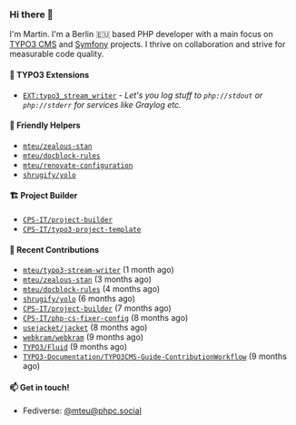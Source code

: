 ### Hi there 👋

I'm Martin. I'm a Berlin 🇪🇺 based PHP developer with a main focus on [TYPO3 CMS](https://typo3.org/) and [Symfony](https://symfony.com/) projects. I thrive on
collaboration and strive for measurable code quality.

#### 🧡 TYPO3 Extensions
- [`EXT:typo3_stream_writer`](https://github.com/mteu/typo3-stream-writer) - _Let's you log stuff to `php://stdout` or `php://stderr` for services like Graylog etc._

#### 🚜 Friendly Helpers

- [`mteu/zealous-stan`](https://github.com/mteu/zealous-stan)
- [`mteu/docblock-rules`](https://github.com/mteu/docblock-rules)
- [`mteu/renovate-configuration`](https://github.com/mteu/renovate-configuration)
- [`shrugify/yolo`](https://github.com/shrugify/yolo)

#### 🏗️ Project Builder

- [`CPS-IT/project-builder`](https://github.com/CPS-IT/project-builder)
- [`CPS-IT/typo3-project-template`](https://github.com/CPS-IT/typo3-project-template)

#### 👷 Recent Contributions


- [`mteu/typo3-stream-writer`](https://github.com/mteu/typo3-stream-writer) (1 month ago)
- [`mteu/zealous-stan`](https://github.com/mteu/zealous-stan) (3 months ago)
- [`mteu/docblock-rules`](https://github.com/mteu/docblock-rules) (4 months ago)
- [`shrugify/yolo`](https://github.com/shrugify/yolo) (6 months ago)
- [`CPS-IT/project-builder`](https://github.com/CPS-IT/project-builder) (7 months ago)
- [`CPS-IT/php-cs-fixer-config`](https://github.com/CPS-IT/php-cs-fixer-config) (8 months ago)
- [`usejacket/jacket`](https://github.com/usejacket/jacket) (8 months ago)
- [`webkram/webkram`](https://github.com/webkram/webkram) (9 months ago)
- [`TYPO3/Fluid`](https://github.com/TYPO3/Fluid) (9 months ago)
- [`TYPO3-Documentation/TYPO3CMS-Guide-ContributionWorkflow`](https://github.com/TYPO3-Documentation/TYPO3CMS-Guide-ContributionWorkflow) (9 months ago)

#### 📫 Get in touch!

- Fediverse: [@mteu@phpc.social](https://phpc.social/@mteu)
